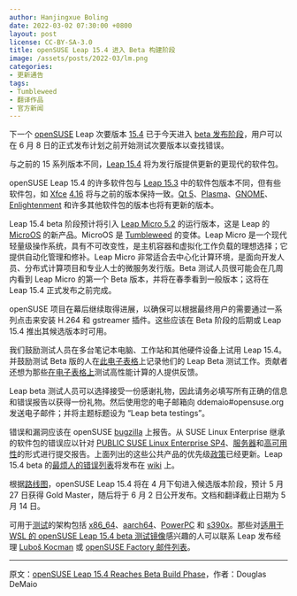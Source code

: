 ```yaml
---
author: Hanjingxue Boling
date: 2022-03-02 07:30:00 +0800
layout: post
license: CC-BY-SA-3.0
title: openSUSE Leap 15.4 进入 Beta 构建阶段
image: /assets/posts/2022-03/lm.png
categories:
- 更新通告
tags:
- Tumbleweed
- 翻译作品
- 官方新闻
---
```


下一个 [openSUSE](https://www.opensuse.org/) Leap 次要版本 [15.4](https://get.opensuse.org/testing/) 已于今天进入 [beta 发布阶段](https://get.opensuse.org/testing/)，用户可以在 6 月 8 日的正式发布计划之前开始测试次要版本以查找错误。

与之前的 15 系列版本不同，[Leap 15.4](https://en.opensuse.org/Portal:15.4) 将为发行版提供更新的更现代的软件包。

openSUSE Leap 15.4 的许多软件包与 [Leap 15.3](https://en.opensuse.org/Portal:15.3) 中的软件包版本不同，但有些软件包，如 [Xfce](https://www.xfce.org/) [4.16](https://www.xfce.org/about/news/?post=1608595200) 将与之前的版本保持一致。[Qt 5](https://www.qt.io/blog/qt-5.15.2-released)、[Plasma](https://community.kde.org/Schedules/Plasma_5)、[GNOME](https://help.gnome.org/misc/release-notes/41.0/)、[Enlightenment](https://www.enlightenment.org/news/2021-12-26-enlightenment-0.25.0) 和许多其他软件包的版本也将有更新的版本。

Leap 15.4 beta 阶段预计将引入 [Leap Micro 5.2](https://code.opensuse.org/leap/features/roadmap/Micro%205.2) 的运行版本，这是 Leap 的 [MicroOS](https://microos.opensuse.org/) 的新产品。MicroOS 是 [Tumbleweed](https://get.opensuse.org/tumbleweed/) 的变体。Leap Micro 是一个现代轻量级操作系统，具有不可改变性，是主机容器和虚拟化工作负载的理想选择；它提供自动化管理和修补。Leap Micro 非常适合去中心化计算环境，是面向开发人员、分布式计算项目和专业人士的微服务发行版。Beta 测试人员很可能会在几周内看到 Leap Micro 的第一个 Beta 版本，并将在春季看到一般版本；这将在 Leap 15.4 正式发布之前完成。

openSUSE 项目在幕后继续取得进展，以确保可以根据最终用户的需要通过一系列点击来安装 H.264 和 gstreamer 插件。这些应该在 Beta 阶段的后期或 Leap 15.4 推出其候选版本时可用。

我们鼓励测试人员在多台笔记本电脑、工作站和其他硬件设备上试用 Leap 15.4。并鼓励测试 Beta 版的人在[此电子表格](https://docs.google.com/spreadsheets/d/1AGKijKpKiJCB616-bHVoNQuhWHpQLHPWCb3m1p6gXPc/edit?usp=sharing)上记录他们的 Leap Beta 测试工作。贡献者还想为那些[在电子表格上](https://docs.google.com/spreadsheets/d/1AGKijKpKiJCB616-bHVoNQuhWHpQLHPWCb3m1p6gXPc/edit?usp=sharing)测试高性能计算的人提供反馈。

Leap beta 测试人员可以选择接受一份感谢礼物，因此请务必填写所有正确的信息和错误报告以获得一份礼物。然后使用您的电子邮箱向 ddemaio#opensuse.org 发送电子邮件；并将主题标题设为 “Leap beta testings”。

错误和漏洞应该在 openSUSE [bugzilla](http://bugzilla.opensuse.org/) 上报告。从 SUSE Linux Enterprise 继承的软件包的错误应以针对 [PUBLIC SUSE Linux Enterprise SP4](https://en.opensuse.org/openSUSE:Submitting_bug_reports#Accessing_Bugzilla)、[服务器](https://bugzilla.suse.com/enter_bug.cgi?classification=SUSE%20Linux%20Enterprise%20Server)和[高可用性](https://bugzilla.suse.com/enter_bug.cgi?classification=SUSE%20Linux%20Enterprise%20High%20Availability%20Extension)的形式进行提交报告。上面列出的这些公共产品的优先级[政策](https://en.opensuse.org/openSUSE:Bug_definitions#Setting_and_Changing_Priorities_and_Severities)已经更新。Leap 15.4 beta 的[最烦人的错误列表](https://en.opensuse.org/openSUSE:Most_annoying_bugs_15.4)将发布在 [wiki](https://en.opensuse.org/openSUSE:Most_annoying_bugs_15.4) 上。

根据[路线图](https://en.opensuse.org/openSUSE:Roadmap)，openSUSE Leap 15.4 将在 4 月下旬进入候选版本阶段，预计 5 月 27 日获得 Gold Master，随后将于 6 月 2 日公开发布。文档和翻译截止日期为 5 月 14 日。

可用于[测试](https://get.opensuse.org/testing/)的架构包括 [x86_64](https://en.wikipedia.org/wiki/X86-64)、[aarch64](https://en.wikipedia.org/wiki/AArch64)、[PowerPC](https://en.wikipedia.org/wiki/PowerPC) 和 [s390x](https://en.wikipedia.org/wiki/Linux_on_IBM_Z)。那些对[适用于 WSL 的 openSUSE Leap 15.4 beta 测试镜像](https://en.opensuse.org/openSUSE:WSL.)感兴趣的人可以联系 Leap 发布经理 [Luboš Kocman](https://github.com/lkocman) 或 [openSUSE Factory 邮件列表](https://lists.opensuse.org/archives/list/factory@lists.opensuse.org/)。

------

原文：[openSUSE Leap 15.4 Reaches Beta Build Phase](https://news.opensuse.org/2022/03/02/leap-reaches-beta-build-phase/)，作者：Douglas DeMaio